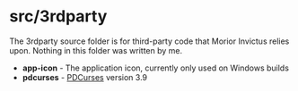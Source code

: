 # src/3rdparty

The 3rdparty source folder is for third-party code that Morior Invictus relies upon. Nothing in this folder was written by me.

* **app-icon** - The application icon, currently only used on Windows builds
* **pdcurses** - [PDCurses](https://github.com/wmcbrine/PDCurses) version 3.9
